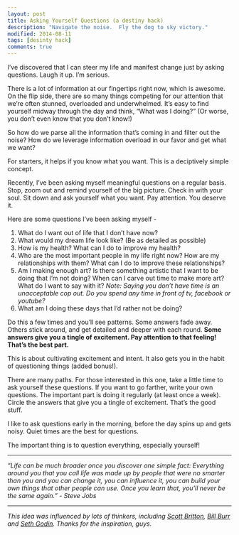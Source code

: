 ```yaml
---
layout: post
title: Asking Yourself Questions (a destiny hack)
description: "Navigate the noise.  Fly the dog to sky victory."
modified: 2014-08-11
tags: [desinty hack]
comments: true
---
```


I’ve discovered that I can steer my life and manifest change just by asking questions.  Laugh it up.  I’m serious.

There is a lot of information at our fingertips right now, which is awesome.  On the flip side, there are so many things competing for our attention that we’re often stunned, overloaded and underwhelmed.  It’s easy to find yourself midway through the day and think, “What was I doing?” (Or worse, you don’t even know that you don’t know!)

So how do we parse all the information that’s coming in and filter out the noise?  How do we leverage information overload in our favor and get what we want?

For starters, it helps if you know what you want. This is a deciptively simple concept.

Recently, I’ve been asking myself meaningful questions on a regular basis.  Stop, zoom out and remind yourself of the big picture.  Check in with your soul.  Sit down and ask yourself what you want.  Pay attention.  You deserve it.                                                                                                                                   

Here are some questions I’ve been asking myself -

1.  What do I want out of life that I don’t have now?
2.  What would my dream life look like?  (Be as detailed as possible)
3.  How is my health?  What can I do to improve my health?
4.  Who are the most important people in my life right now?  How are my relationships with them?  What can I do to improve these relationships?
5.  Am I making enough art?  Is there something artistic that I want to be doing that I’m not doing?  When can I carve out time to make more art?  What do I want to say with it?  *Note: Saying you don’t have time is an unacceptable cop out.  Do you spend any time in front of tv, facebook or youtube?*
6.  What am I doing these days that I’d rather not be doing?

Do this a few times and you’ll see patterns.  Some answers fade away.  Others stick around, and get detailed and deeper with each round.  **Some answers give you a tingle of excitement.  Pay attention to that feeling!  That’s the best part.**

This is about cultivating excitement and intent.  It also gets you in the habit of questioning things (added bonus!).

There are many paths.  For those interested in this one, take a little time to ask yourself these questions.  If you want to go farther, write your own questions.  The important part is doing it regularly (at least once a week).  Circle the answers that give you a tingle of excitement.  That’s the good stuff.

I like to ask questions early in the morning, before the day spins up and gets noisy.  Quiet times are the best for questions.

The important thing is to question everything, especially yourself!

---

*“Life can be much broader once you discover one simple fact: Everything around you that you call life was made up by people that were no smarter than you and you can change it, you can influence it, you can build your own things that other people can use.   Once you learn that, you'll never be the same again.” - Steve Jobs*

---

*This idea was influenced by lots of thinkers, including [Scott Britton](http://life-longlearner.com/), [Bill Burr](http://www.billburr.com/) and [Seth Godin](http://www.sethgodin.com/sg/).  Thanks for the inspiration, guys.*
